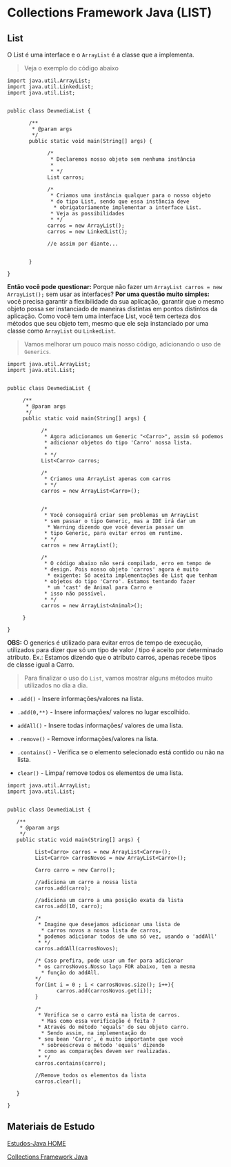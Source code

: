 # Collections Framework Java (LIST)


## List 

O List é uma interface e o `ArrayList` é a classe que a implementa.

> Veja o exemplo do código abaixo


```
import java.util.ArrayList;
import java.util.LinkedList;
import java.util.List;


public class DevmediaList {

       /**
        * @param args
        */
       public static void main(String[] args) {

             /*
              * Declaremos nosso objeto sem nenhuma instância
              *
              * */
             List carros;

             /*
              * Criamos uma instância qualquer para o nosso objeto
              * do tipo List, sendo que essa instância deve
               * obrigatoriamente implementar a interface List.
              * Veja as possibilidades
              * */
             carros = new ArrayList();
             carros = new LinkedList();

             //e assim por diante...


       }

}

```

**Então você pode questionar:** Porque não fazer um `ArrayList carros = new ArrayList();` sem usar as interfaces?
**Por uma questão muito simples:** você precisa garantir a flexibilidade da sua aplicação, garantir que o mesmo objeto possa ser instanciado de maneiras distintas em pontos distintos da aplicação. 
Como você tem uma interface List, você tem certeza dos métodos que seu objeto tem, mesmo que ele seja instanciado por uma classe como `ArrayList` ou `LinkedList`. 

> Vamos melhorar um pouco mais nosso código, adicionando o uso de `Generics`.


```
import java.util.ArrayList;
import java.util.List;


public class DevmediaList {

     /**
      * @param args
      */
     public static void main(String[] args) {

           /*
            * Agora adicionamos um Generic "<Carro>", assim só podemos
            * adicionar objetos do tipo 'Carro' nossa lista.
            *
            * */
           List<Carro> carros;

           /*
            * Criamos uma ArrayList apenas com carros
            * */
           carros = new ArrayList<Carro>();


           /*
            * Você conseguirá criar sem problemas um ArrayList
            * sem passar o tipo Generic, mas a IDE irá dar um
             * Warning dizendo que você deveria passar um
            * tipo Generic, para evitar erros em runtime.
            * */
           carros = new ArrayList();

           /*
            * O código abaixo não será compilado, erro em tempo de
            * design. Pois nosso objeto 'carros' agora é muito
             * exigente: Só aceita implementações de List que tenham
            * objetos do tipo 'Carro'. Estamos tentando fazer
             * um 'cast' de Animal para Carro e
            * isso não possível.
            * */
           carros = new ArrayList<Animal>();

     }

}

```

**OBS:** O generics é utilizado para evitar erros de tempo de execução, utilizados para dizer que só um tipo de valor / tipo é aceito por determinado atributo. Ex.: <Carro> Estamos dizendo que o atributo carros, apenas recebe tipos de classe igual a Carro.

> Para finalizar o uso do `List`, vamos mostrar alguns métodos muito utilizados no dia a dia.


- `.add()` - Insere informações/valores na lista.

- `.add(0,**)` - Insere informações/ valores no lugar escolhido.

- `addAll()` - Insere todas informações/ valores de uma lista.

- `.remove()` - Remove informações/valores na lista.

- `.contains()` - Verifica se o elemento selecionado está contido ou não na lista.

- `clear()` - Limpa/ remove todos os elementos de uma lista.






```
import java.util.ArrayList;
import java.util.List;


public class DevmediaList {

   /**
    * @param args
    */
   public static void main(String[] args) {

         List<Carro> carros = new ArrayList<Carro>();
         List<Carro> carrosNovos = new ArrayList<Carro>();

         Carro carro = new Carro();

         //adiciona um carro a nossa lista
         carros.add(carro);

         //adiciona um carro a uma posição exata da lista
         carros.add(10, carro);

         /*
          * Imagine que desejamos adicionar uma lista de
           * carros novos a nossa lista de carros,
          * podemos adicionar todos de uma só vez, usando o 'addAll'
          * */
         carros.addAll(carrosNovos);

         /* Caso prefira, pode usar um for para adicionar
          * os carrosNovos.Nosso laço FOR abaixo, tem a mesma
           * função do addAll.
         */
         for(int i = 0 ; i < carrosNovos.size(); i++){
                carros.add(carrosNovos.get(i));
         }

         /*
          * Verifica se o carro está na lista de carros.
           * Mas como essa verificação é feita ?
          * Através do método 'equals' do seu objeto carro.
           * Sendo assim, na implementação do
          * seu bean 'Carro', é muito importante que você
           * sobreescreva o método 'equals' dizendo
          * como as comparações devem ser realizadas.
          * */
         carros.contains(carro);

         //Remove todos os elementos da lista
         carros.clear();

   }

}

```

## Materiais de Estudo

[Estudos-Java HOME](/README.md)

[Collections Framework Java](src/edu/lucas/collections/README.md)






